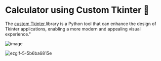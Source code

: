#  Calculator using Custom Tkinter :1234:


The [custom Tkinter ](https://github.com/TomSchimansky/CustomTkinter) library is a Python tool that can enhance the design of Tkinter applications, enabling a more modern and appealing visual experience." 


![image](https://github.com/Williamjunqueira42/Calculator-Custom-Tkinter/assets/84201415/27599550-8dca-47e0-be04-469408971baf)


![ezgif-5-5b6ba6815e](https://github.com/Williamjunqueira42/Calculator-Custom-Tkinter/assets/84201415/91a002df-b3fc-40b9-810d-2596da1f987d)

